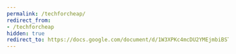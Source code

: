 ```yaml
---
permalink: /techforcheap/
redirect_from: 
- /techforcheap
hidden: true
redirect_to: https://docs.google.com/document/d/1W3XPKc4mcDU2YMEjmbiBSTUkYCOyotx_DseggG8guqQ/edit?usp=sharing
---
```

